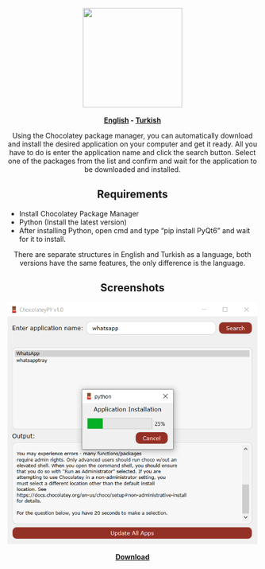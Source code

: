 <p align="center">
  <img src="https://github.com/shadesofdeath/ChocolateyPY/raw/main/logo.ico" width="200" height="200">
</p>

<p align="center">
  <b><a href="https://github.com/shadesofdeath/ChocolateyPY/blob/main/README.md">English</a> - <a href="https://github.com/shadesofdeath/ChocolateyPY/blob/main/README-TR.md">Turkish</a></b>
</p>

<p align="center">
  Using the Chocolatey package manager, you can automatically download and install the desired application on your computer and get it ready. All you have to do is enter the application name and click the search button. Select one of the packages from the list and confirm and wait for the application to be downloaded and installed.
</p>

<h2 align="center">Requirements</h2>
<ul>
  <li>Install Chocolatey Package Manager</li>
  <li>Python (Install the latest version)</li>
  <li>After installing Python, open cmd and type “pip install PyQt6” and wait for it to install.</li>
</ul>

<p align="center">
  There are separate structures in English and Turkish as a language, both versions have the same features, the only difference is the language.
</p>

<h2 align="center">Screenshots</h2>
<p align="center">
  <img src="https://github.com/shadesofdeath/ChocolateyPY/raw/main/screenshots/Screenshot_1.png">
</p>

<p align="center">
  <b><a href="https://github.com/shadesofdeath/ChocolateyPY/releases">Download</a></b>
</p>